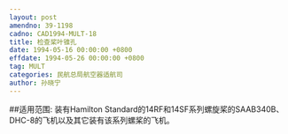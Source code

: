 ```yaml
---
layout: post
amendno: 39-1198
cadno: CAD1994-MULT-18
title: 检查桨叶锥孔
date: 1994-05-16 00:00:00 +0800
effdate: 1994-05-26 00:00:00 +0800
tag: MULT
categories: 民航总局航空器适航司
author: 孙晓宁
---
```


##适用范围:
装有Hamilton Standard的14RF和14SF系列螺旋桨的SAAB340B、DHC-8的飞机以及其它装有该系列螺桨的飞机。

